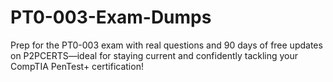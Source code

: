 # PT0-003-Exam-Dumps
Prep for the PT0-003 exam with real questions and 90 days of free updates on P2PCERTS—ideal for staying current and confidently tackling your CompTIA PenTest+ certification!
